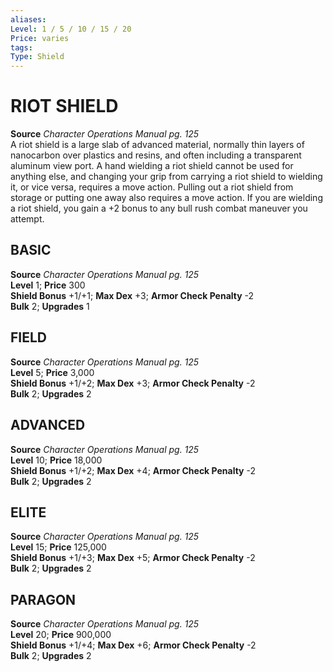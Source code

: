 ```yaml
---
aliases: 
Level: 1 / 5 / 10 / 15 / 20
Price: varies
tags: 
Type: Shield
---
```

# RIOT SHIELD
**Source** _Character Operations Manual pg. 125_  
A riot shield is a large slab of advanced material, normally thin layers of nanocarbon over plastics and resins, and often including a transparent aluminum view port. A hand wielding a riot shield cannot be used for anything else, and changing your grip from carrying a riot shield to wielding it, or vice versa, requires a move action. Pulling out a riot shield from storage or putting one away also requires a move action. If you are wielding a riot shield, you gain a +2 bonus to any bull rush combat maneuver you attempt.

##  BASIC

**Source** _Character Operations Manual pg. 125_  
**Level** 1; **Price** 300  
**Shield Bonus** +1/+1; **Max Dex** +3; **Armor Check Penalty** -2  
**Bulk** 2; **Upgrades** 1

##  FIELD

**Source** _Character Operations Manual pg. 125_  
**Level** 5; **Price** 3,000  
**Shield Bonus** +1/+2; **Max Dex** +3; **Armor Check Penalty** -2  
**Bulk** 2; **Upgrades** 2

##  ADVANCED

**Source** _Character Operations Manual pg. 125_  
**Level** 10; **Price** 18,000  
**Shield Bonus** +1/+2; **Max Dex** +4; **Armor Check Penalty** -2  
**Bulk** 2; **Upgrades** 2

##  ELITE

**Source** _Character Operations Manual pg. 125_  
**Level** 15; **Price** 125,000  
**Shield Bonus** +1/+3; **Max Dex** +5; **Armor Check Penalty** -2  
**Bulk** 2; **Upgrades** 2

##  PARAGON

**Source** _Character Operations Manual pg. 125_  
**Level** 20; **Price** 900,000  
**Shield Bonus** +1/+4; **Max Dex** +6; **Armor Check Penalty** -2  
**Bulk** 2; **Upgrades** 2